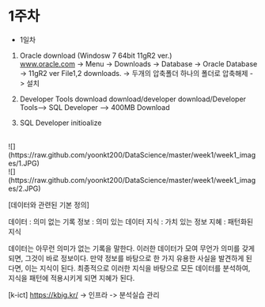 # 1주차 

- 1일차 
1. Oracle download (Windosw 7 64bit 11gR2 ver.)\
www.oracle.com -> Menu -> Downloads -> Database -> Oracle Database -> 11gR2 ver File1,2 downloads. -> 두개의 압축폴더 하나의 폴더로 압축해제 -> 설치

2. Developer Tools download
download/developer download/Developer Tools--> SQL Developer --> 400MB Download

3. SQL Developer initioalize
<br />
![](https://raw.github.com/yoonkt200/DataScience/master/week1/week1_images/1.JPG)
<br />
![](https://raw.github.com/yoonkt200/DataScience/master/week1/week1_images/2.JPG)
<br />

[데이터와 관련된 기본 정의]

데이터 : 의미 없는 기록
정보 : 의미 있는 데이터
지식 : 가치 있는 정보
지혜 : 패턴화된 지식

데이터는 아무런 의미가 없는 기록을 말한다.
이러한 데이터가 모여 무언가 의미를 갖게 되면, 그것이 바로 정보이다.
만약 정보를 바탕으로 한 가지 유용한 사실을 발견하게 된다면, 이는 지식이 된다.
최종적으로 이러한 지식을 바탕으로 모든 데이터를 분석하여, 지식을 패턴에 적용시키게 되면 지혜가 된다.

[k-ict]
https://kbig.kr/ -> 인프라 -> 분석실습 관리